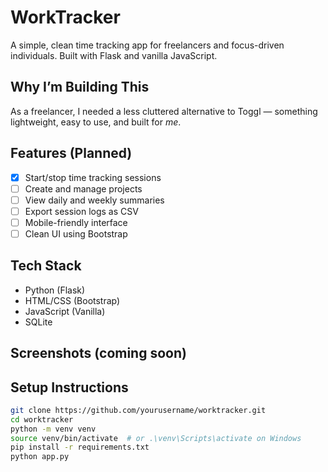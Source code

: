 # WorkTracker

A simple, clean time tracking app for freelancers and focus-driven individuals. Built with Flask and vanilla JavaScript.

## Why I’m Building This

As a freelancer, I needed a less cluttered alternative to Toggl — something lightweight, easy to use, and built for *me*.

## Features (Planned)

- [x] Start/stop time tracking sessions
- [ ] Create and manage projects
- [ ] View daily and weekly summaries
- [ ] Export session logs as CSV
- [ ] Mobile-friendly interface
- [ ] Clean UI using Bootstrap

## Tech Stack

- Python (Flask)  
- HTML/CSS (Bootstrap)  
- JavaScript (Vanilla)  
- SQLite

## Screenshots (coming soon)

## Setup Instructions

```bash
git clone https://github.com/yourusername/worktracker.git
cd worktracker
python -m venv venv
source venv/bin/activate  # or .\venv\Scripts\activate on Windows
pip install -r requirements.txt
python app.py
```
